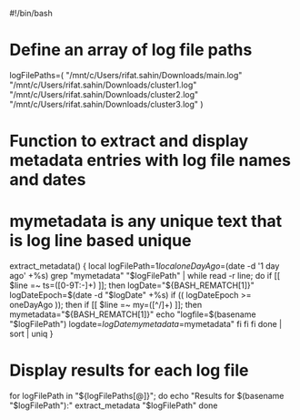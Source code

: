 #!/bin/bash

# Define an array of log file paths
logFilePaths=(
    "/mnt/c/Users/rifat.sahin/Downloads/main.log"
    "/mnt/c/Users/rifat.sahin/Downloads/cluster1.log"
    "/mnt/c/Users/rifat.sahin/Downloads/cluster2.log"
    "/mnt/c/Users/rifat.sahin/Downloads/cluster3.log"
)

# Function to extract and display metadata entries with log file names and dates
# mymetadata is any unique text that is log line based unique
extract_metadata() {
    local logFilePath=$1
    local oneDayAgo=$(date -d '1 day ago' +%s)
    grep "mymetadata" "$logFilePath" | while read -r line; do
        if [[ $line =~ ts=([0-9T:-]+) ]]; then
            logDate="${BASH_REMATCH[1]}"
            logDateEpoch=$(date -d "$logDate" +%s)
            if (( logDateEpoch >= oneDayAgo )); then
                if [[ $line =~ my=([^/]+) ]]; then
                    mymetadata="${BASH_REMATCH[1]}"
                    echo "logfile=$(basename "$logFilePath") logdate=$logDate mymetadata=$mymetadata"
                fi
            fi
        fi
    done | sort | uniq
}

# Display results for each log file
for logFilePath in "${logFilePaths[@]}"; do
    echo "Results for $(basename "$logFilePath"):"
    extract_metadata "$logFilePath"
done